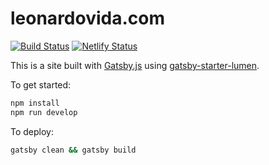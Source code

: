 # leonardovida.com

[![Build Status](https://travis-ci.com/leonardovida/leonardovida.com.svg?branch=master)](https://travis-ci.com/leonardovida/leonardovida.com) [![Netlify Status](https://api.netlify.com/api/v1/badges/d62d658d-2800-4661-a80b-aa7381d2494f/deploy-status)](https://app.netlify.com/sites/elastic-tereshkova-e9c4fa/deploys)

This is a site built with [Gatsby.js](https://www.gatsbyjs.org/) using [gatsby-starter-lumen](https://github.com/alxshelepenok/gatsby-starter-lumen). 


To get started:
```bash
npm install
npm run develop
```

To deploy:
```bash
gatsby clean && gatsby build
```
